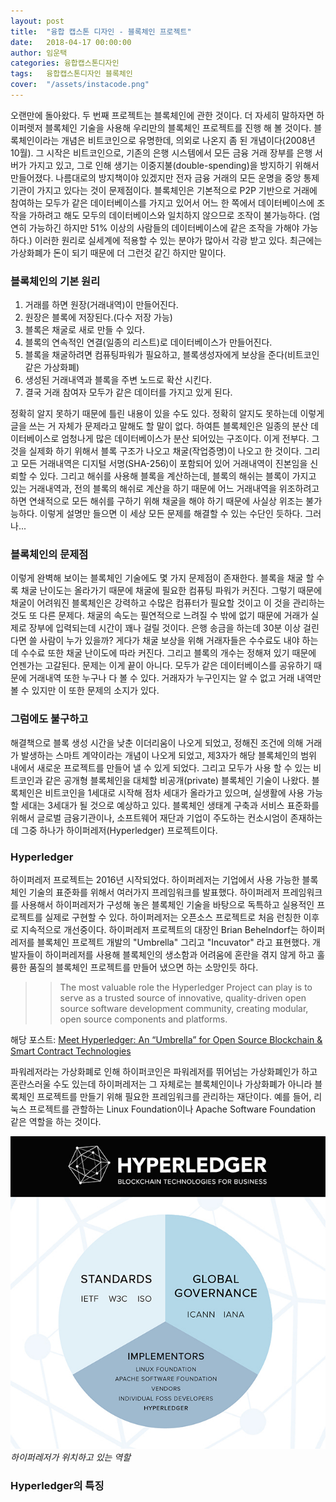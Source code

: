 ```yaml
---
layout: post
title:  "융합 캡스톤 디자인 - 블록체인 프로젝트"
date:   2018-04-17 00:00:00
author: 임운택
categories: 융합캡스톤디자인
tags:	융합캡스톤디자인 블록체인
cover:  "/assets/instacode.png"
---
```


오랜만에 돌아왔다. 두 번째 프로젝트는 블록체인에 관한 것이다. 더 자세히 말하자면 하이퍼렛저 블록체인 기술을 사용해 우리만의 블록체인 프로젝트를 진행 해 볼 것이다. 블록체인이라는 개념은 비트코인으로 유명한데, 의외로 나온지 좀 된 개념이다(2008년 10월). 그 시작은 비트코인으로, 기존의 은행 시스템에서 모든 금융 거래 장부를 은행 서버가 가지고 있고, 그로 인해 생기는 이중지불(double-spending)을 방지하기 위해서 만들어졌다. 나름대로의 방지책이야 있겠지만 전자 금융 거래의 모든 운명을 중앙 통제 기관이 가지고 있다는 것이 문제점이다. 블록체인은 기본적으로 P2P 기반으로 거래에 참여하는 모두가 같은 데이터베이스를 가지고 있어서 어느 한 쪽에서 데이터베이스에 조작을 가하려고 해도 모두의 데이터베이스와 일치하지 않으므로 조작이 불가능하다. (엄연히 가능하긴 하지만 51% 이상의 사람들의 데이터베이스에 같은 조작을 가해야 가능하다.) 이러한 원리로 실세계에 적용할 수 있는 분야가 많아서 각광 받고 있다. 최근에는 가상화폐가 돈이 되기 때문에 더 그런것 같긴 하지만 말이다.

### 블록체인의 기본 원리

1. 거래를 하면 원장(거래내역)이 만들어진다.
2. 원장은 블록에 저장된다.(다수 저장 가능)
3. 블록은 채굴로 새로 만들 수 있다.
4. 블록의 연속적인 연결(일종의 리스트)로 데이터베이스가 만들어진다.
5. 블록을 채굴하려면 컴퓨팅파워가 필요하고, 블록생성자에게 보상을 준다(비트코인같은 가상화폐)
6. 생성된 거래내역과 블록을 주변 노드로 확산 시킨다.
7. 결국 거래 참여자 모두가 같은 데이터를 가지고 있게 된다.

정확히 알지 못하기 때문에 틀린 내용이 있을 수도 있다. 정확히 알지도 못하는데 이렇게 글을 쓰는 거 자체가 문제라고 말해도 할 말이 없다. 하여튼 블록체인은 일종의 분산 데이터베이스로 엄청나게 많은 데이터베이스가 분산 되어있는 구조이다. 이게 전부다. 그것을 실제화 하기 위해서 블록 구조가 나오고 채굴(작업증명)이 나오고 한 것이다. 그리고 모든 거래내역은 디지털 서명(SHA-256)이 포함되어 있어 거래내역이 진본임을 신뢰할 수 있다. 그리고 해쉬를 사용해 블록을 계산하는데, 블록의 해쉬는 블록이 가지고 있는 거래내역과, 전의 블록의 해쉬로 계산을 하기 때문에 어느 거래내역을 위조하려고 하면 연쇄적으로 모든 해쉬를 구하기 위해 채굴을 해야 하기 때문에 사실상 위조는 불가능하다. 이렇게 설명만 들으면 이 세상 모든 문제를 해결할 수 있는 수단인 듯하다. 그러나...

### 블록체인의 문제점

이렇게 완벽해 보이는 블록체인 기술에도 몇 가지 문제점이 존재한다. 블록을 채굴 할 수록 채굴 난이도는 올라가기 때문에 채굴에 필요한 컴퓨팅 파워가 커진다. 그렇기 때문에 채굴이 어려워진 블록체인은 강력하고 수많은 컴퓨터가 필요할 것이고 이 것을 관리하는 것도 또 다른 문제다. 채굴의 속도는 필연적으로 느려질 수 밖에 없기 때문에 거래가 실제로 장부에 입력되는데 시간이 꽤나 걸릴 것이다. 은행 송금을 하는데 30분 이상 걸린다면 쓸 사람이 누가 있을까? 게다가 채굴 보상을 위해 거래자들은 수수료도 내야 하는데 수수료 또한 채굴 난이도에 따라 커진다. 그리고 블록의 개수는 정해져 있기 때문에 언젠가는 고갈된다. 문제는 이게 끝이 아니다. 모두가 같은 데이터베이스를 공유하기 때문에 거래내역 또한 누구나 다 볼 수 있다. 거래자가 누구인지는 알 수 없고 거래 내역만 볼 수 있지만 이 또한 문제의 소지가 있다.

### 그럼에도 불구하고

해결책으로 블록 생성 시간을 낮춘 이더리움이 나오게 되었고, 정해진 조건에 의해 거래가 발생하는 스마트 계약이라는 개념이 나오게 되었고, 제3자가 해당 블록체인의 범위 내에서 새로운 프로젝트를 만들어 낼 수 있게 되었다. 그리고 모두가 사용 할 수 있는 비트코인과 같은 공개형 블록체인을 대체할 비공개(private) 블록체인 기술이 나왔다. 블록체인은 비트코인을 1세대로 시작해 점차 세대가 올라가고 있으며, 실생활에 사용 가능할 세대는 3세대가 될 것으로 예상하고 있다. 블록체인 생태계 구축과 서비스 표준화를 위해서 글로벌 금융기관이나, 소프트웨어 재단과 기업이 주도하는 컨소시엄이 존재하는데 그중 하나가 하이퍼레저(Hyperledger) 프로젝트이다.

### Hyperledger

하이퍼레저 프로젝트는 2016년 시작되었다. 하이퍼레저는 기업에서 사용 가능한 블록체인 기술의 표준화를 위해서 여러가지 프레임워크를 발표했다. 하이퍼레저 프레임워크를 사용해서 하이퍼레저가 구성해 놓은 블록체인 기술을 바탕으로 독특하고 실용적인 프로젝트를 실제로 구현할 수 있다. 하이퍼레저는 오픈소스 프로젝트로 처음 런칭한 이후로 지속적으로 개선중이다. 하이퍼레저 프로젝트의 대장인 Brian Behelndorf는 하이퍼레저를 블록체인 프로젝트 개발의 "Umbrella" 그리고 "Incuvator" 라고 표현했다. 개발자들이 하이퍼레저를 사용해 블록체인의 생소함과 어려움에 혼란을 겪지 않게 하고 훌륭한 품질의 블록체인 프로젝트를 만들어 냈으면 하는 소망인듯 하다. 

>> The most valuable role the Hyperledger Project can play is to serve as a trusted source of innovative, quality-driven open source software development community, creating modular, open source components and platforms.

해당 포스트: [Meet Hyperledger: An “Umbrella” for Open Source Blockchain & Smart Contract Technologies](https://www.hyperledger.org/blog/2016/09/13/meet-hyperledger-an-umbrella-for-open-source-blockchain-smart-contract-technologies)

파워레저라는 가상화폐로 인해 하이퍼코인은 파워레저를 뛰어넘는 가상화폐인가 하고 혼란스러울 수도 있는데 하이퍼레저는 그 자체로는 블록체인이나 가상화폐가 아니라 블록체인 프로젝트를 만들기 위해 필요한 프레임워크를 관리하는 재단이다. 예를 들어, 리눅스 프로젝트를 관할하는 Linux Foundation이나 Apache Software Foundation 같은 역할을 하는 것이다.

![](/assets/hyperledger_piechart_v3.jpg)
_하이퍼레저가 위치하고 있는 역할_

### Hyperledger의 특징
